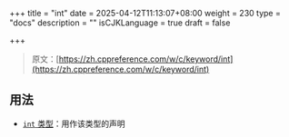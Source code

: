 +++
title = "int"
date = 2025-04-12T11:13:07+08:00
weight = 230
type = "docs"
description = ""
isCJKLanguage = true
draft = false

+++

> 原文：[https://zh.cppreference.com/w/c/keyword/int](https://zh.cppreference.com/w/c/keyword/int)

## 用法

- [`int` 类型](https://zh.cppreference.com/w/c/language/types)：用作该类型的声明